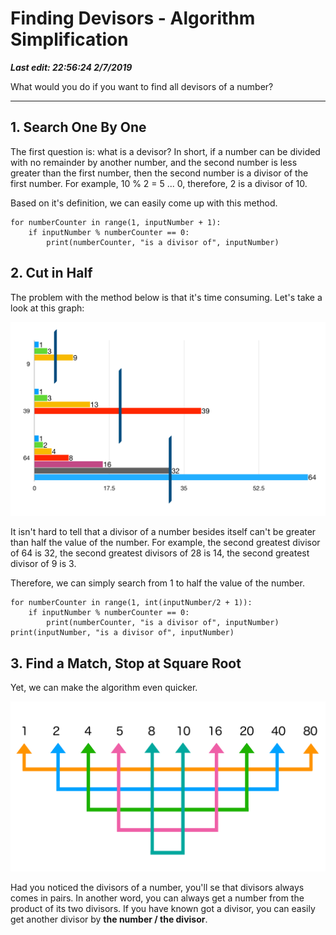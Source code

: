 # Finding Devisors - Algorithm Simplification

***Last edit: 22:56:24 2/7/2019***

What would you do if you want to find all devisors of a number?

----

## 1. Search One By One

The first question is: what is a devisor? In short, if a number can be divided with no remainder by another number, and the second number is less greater than the first number, then the second number is a divisor of the first number. For example, 10 % 2 = 5 ... 0, therefore, 2 is a divisor of 10.

Based on it's definition, we can easily come up with this method.

    for numberCounter in range(1, inputNumber + 1):
        if inputNumber % numberCounter == 0:
            print(numberCounter, "is a divisor of", inputNumber)

## 2. Cut in Half

The problem with the method below is that it's time consuming. Let's take a look at this graph:

![cut in half](cut-in-half.png)

It isn't hard to tell that a divisor of a number besides itself can't be greater than half the value of the number. For example, the second greatest divisor of 64 is 32, the second greatest divisors of 28 is 14, the second greatest divisor of 9 is 3.

Therefore, we can simply search from 1 to half the value of the number.

    for numberCounter in range(1, int(inputNumber/2 + 1)):
        if inputNumber % numberCounter == 0:
            print(numberCounter, "is a divisor of", inputNumber)
    print(inputNumber, "is a divisor of", inputNumber)

## 3. Find a Match, Stop at Square Root

Yet, we can make the algorithm even quicker.

![80 match](80-match.jpeg)

Had you noticed the divisors of a number, you'll se that divisors always comes in pairs. In another word, you can always get a number from the product of its two divisors. If you have known got a divisor, you can easily get another divisor by **the number / the divisor**.